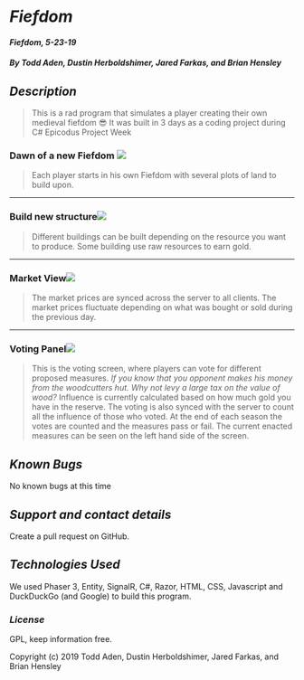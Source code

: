 # _Fiefdom_

#### _Fiefdom, 5-23-19_

#### _By Todd Aden, Dustin Herboldshimer, Jared Farkas, and  Brian Hensley_

## _Description_
>This is a rad program that simulates a player creating their own medieval fiefdom 😎
>It was built in 3 days as a coding project during C# Epicodus Project Week

### Dawn of a new Fiefdom <img src="https://imgur.com/ffnClEF.png">

>Each player starts in his own Fiefdom with several plots of land to build upon.
<hr>

### Build new structure<img src="https://imgur.com/pw61O0H.png"> 

>Different buildings can be built depending on the resource you want to produce. Some building use raw resources to earn gold.
<hr>

### Market View<img src="https://imgur.com/F7hhKIp.png"> 

>The market prices are synced across the server to all clients. The market prices fluctuate depending on what was bought or sold during the previous day.
<hr>

### Voting Panel<img src="https://imgur.com/v2ziQwH.png"> 

>This is the voting screen, where players can vote for different proposed measures. *If you know that you opponent makes his money from the woodcutters hut. Why not levy a large tax on the value of wood?* 
>Influence is currently calculated based on how much gold you have in the reserve. The voting is also synced with the server to count all the influence of those who voted. At the end of each season the votes are counted and the measures pass or fail. The current enacted measures can be seen on the left hand side of the screen.

## _Known Bugs_

No known bugs at this time

## _Support and contact details_

Create a pull request on GitHub.

## _Technologies Used_

We used Phaser 3, Entity, SignalR, C#, Razor, HTML, CSS, Javascript and DuckDuckGo (and Google) to build this program.

### _License_

GPL, keep information free.

Copyright (c) 2019 Todd Aden, Dustin Herboldshimer, Jared Farkas, and  Brian Hensley
